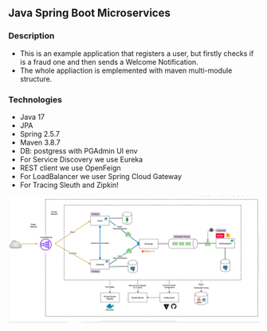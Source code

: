 ## Java Spring Boot Microservices

### Description
- This is an example application that registers a user, but firstly checks if is a fraud one and then sends a Welcome Notification.
- The whole appliaction is emplemented with maven multi-module structure.

### Technologies

- Java 17
- JPA
- Spring 2.5.7
- Maven 3.8.7
- DB: postgress with PGAdmin UI env
- For Service Discovery we use Eureka
- REST client we use OpenFeign
- For LoadBalancer we user Spring Cloud Gateway
- For Tracing Sleuth and Zipkin!

![img.png](img.png)

